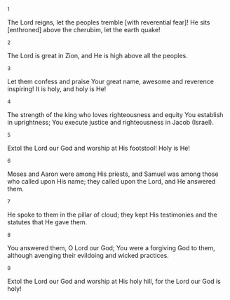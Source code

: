 <sup>1</sup> 

The Lord reigns, let the peoples tremble [with reverential fear]! He sits [enthroned] above the cherubim, let the earth quake! 

<sup>2</sup> 

The Lord is great in Zion, and He is high above all the peoples. 

<sup>3</sup> 

Let them confess and praise Your great name, awesome and reverence inspiring! It is holy, and holy is He! 

<sup>4</sup> 

The strength of the king who loves righteousness and equity You establish in uprightness; You execute justice and righteousness in Jacob (Israel). 

<sup>5</sup> 

Extol the Lord our God and worship at His footstool! Holy is He! 

<sup>6</sup> 

Moses and Aaron were among His priests, and Samuel was among those who called upon His name; they called upon the Lord, and He answered them. 

<sup>7</sup> 

He spoke to them in the pillar of cloud; they kept His testimonies and the statutes that He gave them. 

<sup>8</sup> 

You answered them, O Lord our God; You were a forgiving God to them, although avenging their evildoing and wicked practices. 

<sup>9</sup> 

Extol the Lord our God and worship at His holy hill, for the Lord our God is holy!